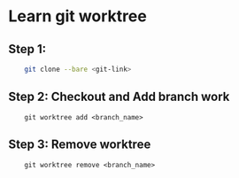 # Learn git worktree

## Step 1:

```bash
    git clone --bare <git-link>
```

## Step 2: Checkout and Add branch work
```
    git worktree add <branch_name>
```

## Step 3: Remove worktree
```
    git worktree remove <branch_name>
```